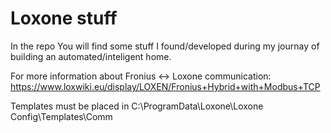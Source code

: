# Loxone stuff


In the repo You will find some stuff I found/developed during my journay of building an automated/inteligent home.

For more information about Fronius <-> Loxone communication: https://www.loxwiki.eu/display/LOXEN/Fronius+Hybrid+with+Modbus+TCP

Templates must be placed in C:\ProgramData\Loxone\Loxone Config\Templates\Comm
